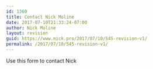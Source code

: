 ```yaml
---
id: 1360
title: Contact Nick Moline
date: 2017-07-10T21:33:24-07:00
author: Nick Moline
layout: revision
guid: https://www.nick.pro/2017/07/10/545-revision-v1/
permalink: /2017/07/10/545-revision-v1/
---
```

Use this form to contact Nick

<div id='contact-form-1360'>
</div>
